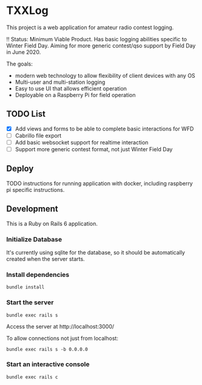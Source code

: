 # TXXLog

This project is a web application for amateur radio contest logging. 

:bangbang: Status: Minimum Viable Product. Has basic logging abilities specific to Winter Field Day. Aiming for more generic contest/qso support by Field Day in June 2020.

The goals:
* modern web technology to allow flexibility of client devices with any OS
* Multi-user and multi-station logging
* Easy to use UI that allows efficient operation
* Deployable on a Raspberry Pi for field operation

## TODO List
- [x] Add views and forms to be able to complete basic interactions for WFD
- [ ] Cabrillo file export
- [ ] Add basic websocket support for realtime interaction
- [ ] Support more generic contest format, not just Winter Field Day

## Deploy

TODO instructions for running application with docker, including raspberry pi specific instructions.

## Development

This is a Ruby on Rails 6 application.

### Initialize Database

It's currently using sqlite for the database, so it should be automatically created when the server starts.

### Install dependencies
```bundle install```

### Start the server
```bundle exec rails s```

Access the server at http://localhost:3000/

To allow connections not just from localhost:

```bundle exec rails s -b 0.0.0.0```

### Start an interactive console
```bundle exec rails c```

